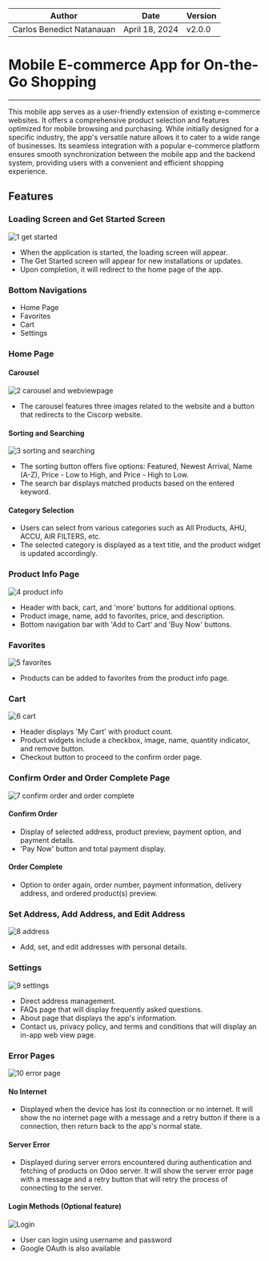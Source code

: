 | Author | Date | Version |
|--------|------|---------|
| Carlos Benedict Natanauan | April 18, 2024 | v2.0.0 |

# Mobile E-commerce App for On-the-Go Shopping

---

This mobile app serves as a user-friendly extension of existing e-commerce websites. It offers a comprehensive product selection and features optimized for mobile browsing and purchasing. While initially designed for a specific industry, the app's versatile nature allows it to cater to a wide range of businesses. Its seamless integration with a popular e-commerce platform ensures smooth synchronization between the mobile app and the backend system, providing users with a convenient and efficient shopping experience.


## Features

### Loading Screen and Get Started Screen

![1 get started](https://github.com/CarlosNatanauan/Mobile-Mobile-E-commerce-App/assets/94023674/b1778542-db70-469a-b1ee-6316efc9294b)


- When the application is started, the loading screen will appear.
- The Get Started screen will appear for new installations or updates.
- Upon completion, it will redirect to the home page of the app.

### Bottom Navigations

- Home Page
- Favorites
- Cart
- Settings

### Home Page

#### Carousel

![2 carousel and webviewpage](https://github.com/CarlosNatanauan/Mobile-Mobile-E-commerce-App/assets/94023674/64eb3008-339e-48b5-a4ae-cb8b94fd7bad)


- The carousel features three images related to the website and a button that redirects to the Ciscorp website.
  
#### Sorting and Searching

![3 sorting and searching](https://github.com/CarlosNatanauan/Mobile-Mobile-E-commerce-App/assets/94023674/59953153-855d-447e-99fd-33d140e03507)


- The sorting button offers five options: Featured, Newest Arrival, Name (A-Z), Price - Low to High, and Price - High to Low.
- The search bar displays matched products based on the entered keyword.

#### Category Selection

- Users can select from various categories such as All Products, AHU, ACCU, AIR FILTERS, etc.
- The selected category is displayed as a text title, and the product widget is updated accordingly.

### Product Info Page

![4 product info](https://github.com/CarlosNatanauan/Mobile-Mobile-E-commerce-App/assets/94023674/5e2e9c77-0f11-4faa-b72e-5e0eb7b7cd93)

- Header with back, cart, and 'more' buttons for additional options.
- Product image, name, add to favorites, price, and description.
- Bottom navigation bar with 'Add to Cart' and 'Buy Now' buttons.

### Favorites

![5 favorites](https://github.com/CarlosNatanauan/Mobile-Mobile-E-commerce-App/assets/94023674/e27ae47a-6089-4848-ade1-0fe592114beb)

- Products can be added to favorites from the product info page.

### Cart

![6 cart](https://github.com/CarlosNatanauan/Mobile-Mobile-E-commerce-App/assets/94023674/a1a415e1-8c0a-431a-8aae-23fa3e8c7f8a)

- Header displays 'My Cart' with product count.
- Product widgets include a checkbox, image, name, quantity indicator, and remove button.
- Checkout button to proceed to the confirm order page.

### Confirm Order and Order Complete Page

![7 confirm order and order complete](https://github.com/CarlosNatanauan/Mobile-Mobile-E-commerce-App/assets/94023674/8756ae19-cbd8-414e-bd03-4a60e96bb934)


#### Confirm Order

- Display of selected address, product preview, payment option, and payment details.
- 'Pay Now' button and total payment display.

#### Order Complete

- Option to order again, order number, payment information, delivery address, and ordered product(s) preview.

### Set Address, Add Address, and Edit Address

![8 address](https://github.com/CarlosNatanauan/Mobile-Mobile-E-commerce-App/assets/94023674/fcb2e22c-41a7-4619-af85-edc66e2cb29c)

- Add, set, and edit addresses with personal details.

### Settings

![9 settings](https://github.com/CarlosNatanauan/Mobile-Mobile-E-commerce-App/assets/94023674/277b4366-8ae5-4cb2-91c1-5b17d2d387f1)

- Direct address management.
- FAQs page that will display frequently asked questions.
- About page that displays the app's information.
- Contact us, privacy policy, and terms and conditions that will display an in-app web view page.

### Error Pages

![10 error page](https://github.com/CarlosNatanauan/Mobile-Mobile-E-commerce-App/assets/94023674/0fb35f57-718f-40d1-bb92-7221e1a960e0)

#### No Internet

- Displayed when the device has lost its connection or no internet. It will show the no internet page with a message and a retry button if there is a connection, then return back to the app's normal state.

#### Server Error

- Displayed during server errors encountered during authentication and fetching of products on Odoo server. It will show the server error page with a message and a retry button that will retry the process of connecting to the server.

#### Login Methods (Optional feature)

![Login](https://github.com/CarlosNatanauan/Mobile-Mobile-E-commerce-App/assets/94023674/b442ceb5-8b4a-4901-b153-046313b48398)

- User can login using username and password
- Google OAuth is also available 
